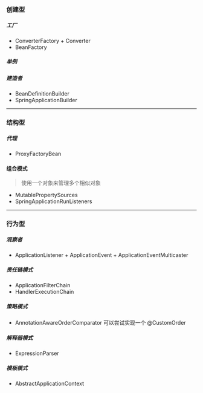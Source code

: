 ### 创建型

##### 工厂

* ConverterFactory + Converter
* BeanFactory

##### 单例


##### 建造者

* BeanDefinitionBuilder 
* SpringApplicationBuilder

---------------------------------------------

### 结构型

##### 代理

* ProxyFactoryBean


#### 组合模式

> 使用一个对象来管理多个相似对象

* MutablePropertySources
* SpringApplicationRunListeners

---------------------------------------------

### 行为型

##### 观察者

* ApplicationListener + ApplicationEvent + ApplicationEventMulticaster

##### 责任链模式

* ApplicationFilterChain
* HandlerExecutionChain

##### 策略模式

* AnnotationAwareOrderComparator  可以尝试实现一个 @CustomOrder

##### 解释器模式

* ExpressionParser

##### 模板模式

* AbstractApplicationContext
